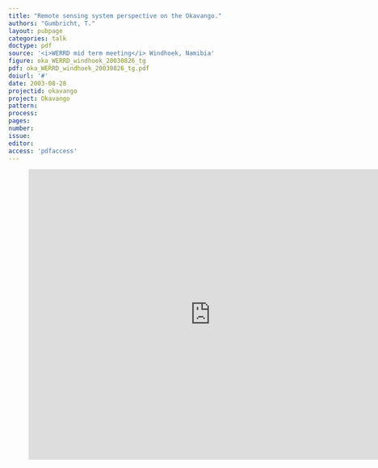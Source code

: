 ```yaml
---
title: "Remote sensing system perspective on the Okavango."
authors: "Gumbricht, T."
layout: pubpage
categories: talk
doctype: pdf
source: '<i>WERRD mid term meeting</i> Windhoek, Namibia'
figure: oka_WERRD_windhoek_20030826_tg
pdf: oka_WERRD_windhoek_20030826_tg.pdf
doiurl: '#'
date: 2003-08-28
projectid: okavango
project: Okavango
pattern:
process:
pages:
number:
issue:
editor:
access: 'pdfaccess'
---
```

<figure>
<iframe src="http://docs.google.com/gview?url={{ site.commonurl }}/pdf/{{ page.pdf }}&embedded=true"
style="width:720px; height:576px;" frameborder="0"></iframe>
</figure>
